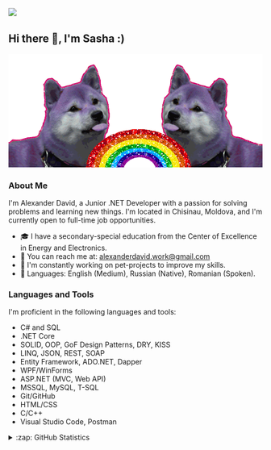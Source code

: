 ![](https://komarev.com/ghpvc/?username=davidkoo1&color=green)

## Hi there 👋, I'm Sasha :)

[![Header](https://github.com/davidkoo1/davidkoo1/blob/main/assets/dogs-png-gif.gif)](https://github.com/davidkoo1)

### About Me

I'm Alexander David, a Junior .NET Developer with a passion for solving problems and learning new things. I'm located in Chisinau, Moldova, and I'm currently open to full-time job opportunities.

- 🎓 I have a secondary-special education from the Center of Excellence in Energy and Electronics.
- 📧 You can reach me at: alexanderdavid.work@gmail.com
- 🚀 I'm constantly working on pet-projects to improve my skills.
- 💬 Languages: English (Medium), Russian (Native), Romanian (Spoken).

### Languages and Tools

I'm proficient in the following languages and tools:

- C# and SQL
- .NET Core
- SOLID, OOP, GoF Design Patterns, DRY, KISS
- LINQ, JSON, REST, SOAP
- Entity Framework, ADO.NET, Dapper
- WPF/WinForms
- ASP.NET (MVC, Web API)
- MSSQL, MySQL, T-SQL
- Git/GitHub
- HTML/CSS
- C/C++
- Visual Studio Code, Postman

<details>
    <summary>:zap: GitHub Statistics</summary>
    <img align="center" alt="GitHub Stats" src="https://github-readme-stats.vercel.app/api?username=davidkoo1&show_icons=true&theme=radical" />
    <br />
    <br />
    <img align "center" alt="Top Languages" src="https://github-readme-stats.vercel.app/api/top-langs/?username=davidkoo1&layout=compact" />
</details>
